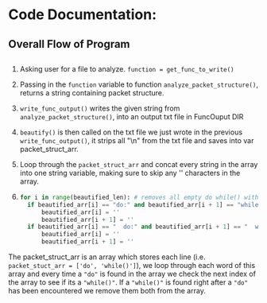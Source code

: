 <h1>Code Documentation:</h1>
 

## Overall Flow of Program <h2>
 1. Asking user for a file to analyze. ``function = get_func_to_write()``
 
 2. Passing in the ``function`` variable  to function ``analyze_packet_structure()``, returns a string containing packet structure.
 
 3. ``write_func_output()`` writes the given string from ``analyze_packet_structure()``, into an output txt file in FuncOuput DIR
 
 4. ``beautify()`` is then called on the txt file we just wrote in the previous ``write_func_output()``, it strips all "\n" from the txt file and saves into var packet_struct_arr.
 
 5. Loop through the ``packet_struct_arr`` and concat every string in the array into one string variable, making sure to skip any '' characters in the array.
 
 6. ```py
    for i in range(beautified_len): # removes all empty do while() with no decodes inside them
      if beautified_arr[i] == "do:" and beautified_arr[i + 1] == "while()":
          beautified_arr[i] = ''
          beautified_arr[i + 1] = ''
      if beautified_arr[i] == "  do:" and beautified_arr[i + 1] == "  while()":
          beautified_arr[i] = ''
          beautified_arr[i + 1] = ''
   The packet_struct_arr is an array which stores each line (i.e. ``packet_stuct_arr = ['do', 'while()']``), we loop through each word of this array and every time a ``"do"`` is      found in the array we check the next index of the array to see if its a ``"while()"``. If a ``"while()"`` is found right after a ``"do"`` has been encountered we remove them      both from the array.
